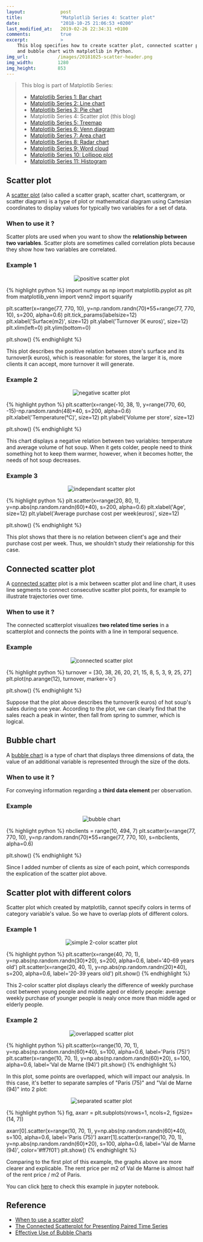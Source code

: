 ```yaml
---
layout:             post
title:              "Matplotlib Series 4: Scatter plot"
date:               "2018-10-25 21:06:53 +0200"
last_modified_at:   2019-02-26 22:34:31 +0100
comments:           true
excerpt:            >
    This blog specifies how to create scatter plot, connected scatter plot
    and bubble chart with matplotlib in Python.
img_url:           /images/20181025-scatter-header.png
img_width:         1280
img_height:        853
---
```


> This blog is part of Matplotlib Series:
> * [Matplotlib Series 1: Bar chart][series1]
> * [Matplotlib Series 2: Line chart][series2]
> * [Matplotlib Series 3: Pie chart][series3]
> * Matplotlib Series 4: Scatter plot (this blog)
> * [Matplotlib Series 5: Treemap][series5]
> * [Matplotlib Series 6: Venn diagram][series6]
> * [Matplotlib Series 7: Area chart][series7]
> * [Matplotlib Series 8: Radar chart][series8]
> * [Matplotlib Series 9: Word cloud][series9]
> * [Matplotlib Series 10: Lollipop plot][series10]
> * [Matplotlib Series 11: Histogram][series11]

## Scatter plot
A [scatter plot][scatter plot] (also called a scatter graph, scatter chart,
scattergram, or scatter diagram) is a type of plot or mathematical diagram
using Cartesian coordinates to display values for typically two variables for
a set of data.

### When to use it ?
Scatter plots are used when you want to show the **relationship between two
variables**. Scatter plots are sometimes called correlation plots because they
show how two variables are correlated.

### Example 1
<p align="center">
  <img alt="positive scatter plot"
  src="{{ site.baseurl }}/images/20181025-pos-scatter-plot.png"/>
</p>

{% highlight python %}
import numpy as np
import matplotlib.pyplot as plt
from matplotlib_venn import venn2
import squarify

plt.scatter(x=range(77, 770, 10),
            y=np.random.randn(70)*55+range(77, 770, 10),
            s=200, alpha=0.6)
plt.tick_params(labelsize=12)
plt.xlabel('Surface(m2)', size=12)
plt.ylabel('Turnover (K euros)', size=12)
plt.xlim(left=0)
plt.ylim(bottom=0)

plt.show()
{% endhighlight %}

This plot describes the positive relation between store's surface and its
turnover(k euros), which is reasonable: for stores, the larger it is, more
clients it can accept, more turnover it will generate.

### Example 2
<p align="center">
  <img alt="negative scatter plot"
  src="{{ site.baseurl }}/images/20181025-neg-scatter-plot.png"/>
</p>

{% highlight python %}
plt.scatter(x=range(-10, 38, 1), y=range(770, 60, -15)-np.random.randn(48)*40,
            s=200,
            alpha=0.6)
plt.xlabel('Temperature(°C)', size=12)
plt.ylabel('Volume per store', size=12)

plt.show()
{% endhighlight %}

This chart displays a negative relation between two variables: temperature and
average volume of hot soup. When it gets colder, people need to think something
hot to keep them warmer, however, when it becomes hotter, the needs of hot soup
decreases.

### Example 3
<p align="center">
  <img alt="independant scatter plot"
  src="{{ site.baseurl }}/images/20181025-indpt-scatter-plot.png"/>
</p>

{% highlight python %}
plt.scatter(x=range(20, 80, 1), y=np.abs(np.random.randn(60)*40),
            s=200,
            alpha=0.6)
plt.xlabel('Age', size=12)
plt.ylabel('Average purchase cost per week(euros)', size=12)

plt.show()
{% endhighlight %}

This plot shows that there is no relation between client's age and their
purchase cost per week. Thus, we shouldn't study their relationship for this
case.

## Connected scatter plot
A [connected scatter][connected scatter] plot is a mix between scatter plot and
line chart, it uses line segments to connect consecutive scatter plot points,
for example to illustrate trajectories over time.

### When to use it ?
The connected scatterplot visualizes **two related time series** in a
scatterplot and connects the points with a line in temporal sequence.

### Example
<p align="center">
  <img alt="connected scatter plot"
  src="{{ site.baseurl }}/images/20181025-connected-scatter-plot.png"/>
</p>

{% highlight python %}
turnover = [30, 38, 26, 20, 21, 15, 8, 5, 3, 9, 25, 27]
plt.plot(np.arange(12), turnover, marker='o')

plt.show()
{% endhighlight %}

Suppose that the plot above describes the turnover(k euros) of hot soup's sales
during one year. According to the plot, we can clearly find that the sales
reach a peak in winter, then fall from spring to summer, which is logical.

## Bubble chart
A [bubble chart][bubble chart] is a type of chart that displays three
dimensions of data, the value of an additional variable is represented through
the size of the dots.

### When to use it ?
For conveying information regarding a **third data element** per observation.

### Example

<p align="center">
  <img alt="bubble chart"
  src="{{ site.baseurl }}/images/20181025-bubble-chart.png"/>
</p>

{% highlight python %}
nbclients = range(10, 494, 7)
plt.scatter(x=range(77, 770, 10),
            y=np.random.randn(70)*55+range(77, 770, 10),
            s=nbclients, alpha=0.6)

plt.show()
{% endhighlight %}

Since I added number of clients as size of each point, which corresponds the
explication of the scatter plot above.

## Scatter plot with different colors
Scatter plot which created by matplotlib, cannot specify colors in terms of
category variable's value. So we have to overlap plots of different colors.

### Example 1

<p align="center">
  <img alt="simple 2-color scatter plot"
  src="{{ site.baseurl }}/images/20181025-simple-scatter-2colors.png"/>
</p>

{% highlight python %}
plt.scatter(x=range(40, 70, 1),
            y=np.abs(np.random.randn(30)*20),
            s=200,
            alpha=0.6,
            label='40-69 years old')
plt.scatter(x=range(20, 40, 1),
            y=np.abs(np.random.randn(20)*40),
            s=200,
            alpha=0.6,
            label='20-39 years old')
plt.show()
{% endhighlight %}

This 2-color scatter plot displays clearly the difference of weekly purchase
cost between young people and middle aged or elderly people: average weekly
purchase of younger people is nealy once more than middle aged or elderly
people.

### Example 2

<p align="center">
  <img alt="overlapped scatter plot"
  src="{{ site.baseurl }}/images/20181025-overlapped-scatter.png"/>
</p>

{% highlight python %}
plt.scatter(x=range(10, 70, 1),
            y=np.abs(np.random.randn(60)*40),
            s=100,
            alpha=0.6,
            label='Paris (75)')
plt.scatter(x=range(10, 70, 1),
            y=np.abs(np.random.randn(60)*20),
            s=100,
            alpha=0.6,
            label='Val de Marne (94)')
plt.show()
{% endhighlight %}

In this plot, some points are overlapped, which will impact our analysis. In
this case, it's better to separate samples of "Paris (75)" and "Val de Marne
(94)" into 2 plot:

<p align="center">
  <img alt="separated scatter plot"
  src="{{ site.baseurl }}/images/20181025-separated-scatter.png"/>
</p>

{% highlight python %}
fig, axarr = plt.subplots(nrows=1, ncols=2, figsize=(14, 7))

axarr[0].scatter(x=range(10, 70, 1),
                 y=np.abs(np.random.randn(60)*40),
                 s=100,
                 alpha=0.6,
                 label='Paris (75)')
axarr[1].scatter(x=range(10, 70, 1),
                 y=np.abs(np.random.randn(60)*20),
                 s=100,
                 alpha=0.6,
                 label='Val de Marne (94)',
                 color='#ff7f01')
plt.show()
{% endhighlight %}

Comparing to the first plot of this example, the graphs above are more clearer
and explicable. The rent price per m2 of Val de Marne is almost half of the
rent price / m2 of Paris.

You can click [here][notebook] to check this example in jupyter notebook.

## Reference
- [When to use a scatter plot?][use of scatter plot]
- [The Connected Scatterplot for Presenting Paired Time Series][use of csp]
- [Effective Use of Bubble Charts][use of bubble plot]

[scatter plot]: https://en.wikipedia.org/wiki/Scatter_plot
[connected scatter]: https://vega.github.io/vega/examples/connected-scatter-plot
[bubble chart]: https://en.wikipedia.org/wiki/Bubble_chart
[notebook]: https://github.com/jingwen-z/python-playground/blob/master/plotting_and_visualization/scatter_plot.ipynb
[use of scatter plot]: https://chartio.com/learn/dashboards-and-charts/what-is-a-scatter-plot
[use of csp]: https://research.tableau.com/sites/default/files/Haroz-TVCG-2016.pdf
[use of bubble plot]: https://msktc.org/lib/docs/KT_Toolkit/Charts_and_Graphs/Charts_Tool_Bubble_508c.pdf
[series1]: https://jingwen-z.github.io/data-viz-with-matplotlib-series1-bar-chart/
[series2]: https://jingwen-z.github.io/data-viz-with-matplotlib-series2-line-chart/
[series3]: https://jingwen-z.github.io/data-viz-with-matplotlib-series3-pie-chart/
[series5]: https://jingwen-z.github.io/data-viz-with-matplotlib-series5-treemap/
[series6]: https://jingwen-z.github.io/data-viz-with-matplotlib-series6-venn-diagram/
[series7]: https://jingwen-z.github.io/data-viz-with-matplotlib-series7-area-chart/
[series8]: https://jingwen-z.github.io/data-viz-with-matplotlib-series8-radar-chart/
[series9]: https://jingwen-z.github.io/data-viz-with-matplotlib-series9-word-cloud/
[series10]: https://jingwen-z.github.io/data-viz-with-matplotlib-series10-lollipop-plot/
[series11]: https://jingwen-z.github.io/data-viz-with-matplotlib-series11-histogram/